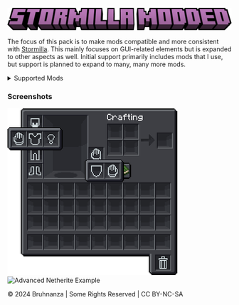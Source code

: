 ![Stormilla Modded](https://github.com/Bruhnanza/stormodda/blob/main/Images/Title.png?raw=true)

The focus of this pack is to make mods compatible and more consistent with [Stormilla](https://modrinth.com/resourcepack/stormilla). This mainly focuses on GUI-related elements but is expanded to other aspects as well. Initial support primarily includes mods that I use, but support is planned to expand to many, many more mods.

<details>
<summary>Supported Mods</summary>

| 🟩: Supported | 🟨: In Progress | 🟦: Planned | 🟥: Not Supported |
|:-------------:|:---------------:|:-----------:|:-----------------:|

| Mods                                                                                     | Support | Version                 |
|------------------------------------------------------------------------------------------|---------|-------------------------|
| [Advanced Netherite](https://modrinth.com/mod/advanced-netherite)                        | 🟨       | Began support ```1.0``` |
| [Artifacts](https://modrinth.com/mod/artifacts)                                          | 🟩       | Added in ```1.0```      |
| [Axiom](https://modrinth.com/mod/axiom)                                                  | 🟦       |                         |
| [Better Archeology](https://modrinth.com/mod/better-archeology)                          | 🟩       | Added in ```1.0```      |
| [Biomes O' Plenty](https://modrinth.com/mod/biomes-o-plenty)                             | 🟦       |                         |
| [Charged Charms](https://modrinth.com/mod/charged-charms)                                | 🟩       | Added in ```1.1```      |
| [Chest Tracker](https://modrinth.com/mod/chest-tracker)                                  | 🟦       |                         |
| [Curios](https://modrinth.com/mod/curios)                                                | 🟦       |                         |
| [Eating Animation](https://modrinth.com/mod/eating-animation)                            | 🟩       | Added in ```1.1```      |
| [EMI](https://modrinth.com/mod/emi)                                                      | 🟩       | Added in ```1.0```      |
| [Frostbyte's Improved Inventory](https://modrinth.com/mod/frostbytes-improved-inventory) | 🟩       | Added in ```1.1```      |
| [Inventory Management](https://modrinth.com/mod/inventory-management)                    | 🟦       |                         |
| [ItemSwapper](https://modrinth.com/plugin/itemswapper)                                   | 🟦       |                         |
| [JEI](https://modrinth.com/mod/jei)                                                      | 🟦       |                         |
| Litematica                                                                               | 🟦       |                         |
| [No Chat Reports](https://modrinth.com/mod/no-chat-reports)                              | 🟦       |                         |
| [Origins](https://modrinth.com/mod/origins)                                              | 🟦       |                         |
| [Paginated Advancements](https://modrinth.com/mod/paginatedadvancements)                 | 🟦       |                         |
| [Regions Unexplored](https://modrinth.com/mod/regions-unexplored)                        | 🟨       | Began support ```1.0``` |
| [REI](https://modrinth.com/mod/rei)                                                      | 🟦       |                         |
| [Simple Voice Chat](https://modrinth.com/plugin/simple-voice-chat)                       | 🟦       |                         |
| [TrashSlot](https://modrinth.com/mod/trashslot)                                          | 🟩       | Added in ```1.0```      |
| [Trinkets](https://modrinth.com/mod/trinkets)                                            | 🟩       | Added in ```1.0```      |
| [Utility Belt](https://modrinth.com/mod/utility-belt)                                    | 🟨       | Began support ```1.0``` |
| [Xaero's Minimap](https://modrinth.com/mod/xaeros-minimap)                               | 🟦       |                         |

Minor Mentions: [Cloth Config](https://modrinth.com/mod/cloth-config), [ETF](https://modrinth.com/mod/entitytexturefeatures), [Iris](https://modrinth.com/mod/iris), [Language Reload](https://modrinth.com/mod/language-reload)
</details>

### Screenshots
![Trinkets GUI Example](https://github.com/Bruhnanza/stormodda/blob/main/Images/Example%201%20Small.png?raw=true)&nbsp;&nbsp;&nbsp;&nbsp;&nbsp;&nbsp;&nbsp;&nbsp;&nbsp;![Advanced Netherite Example](https://cdn.modrinth.com/data/cached_images/53716cd93c23324c591bf396119cb88579779f98.png)


© 2024 Bruhnanza | Some Rights Reserved | CC BY-NC-SA
